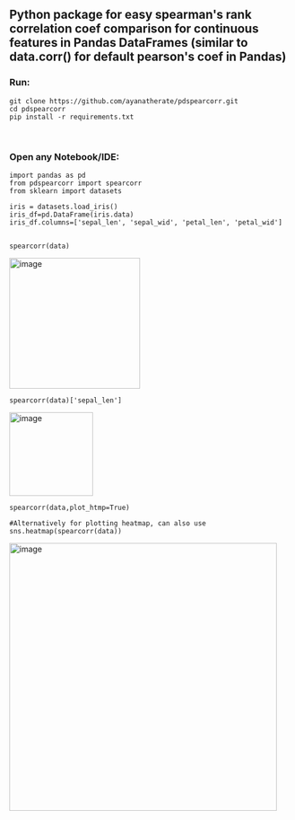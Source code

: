 
<h2> Python package for easy spearman's rank correlation coef comparison for continuous features in Pandas DataFrames (similar to data.corr() for default pearson's coef in Pandas) </h2> 

<h3>Run: </h3>

```
git clone https://github.com/ayanatherate/pdspearcorr.git
cd pdspearcorr 
pip install -r requirements.txt
```

<br>
<h3>Open any Notebook/IDE: </h3>

```
import pandas as pd
from pdspearcorr import spearcorr
from sklearn import datasets

iris = datasets.load_iris()
iris_df=pd.DataFrame(iris.data)
iris_df.columns=['sepal_len', 'sepal_wid', 'petal_len', 'petal_wid']


spearcorr(data)
```
<img width="233" alt="image" src="https://user-images.githubusercontent.com/59755186/194780467-953738b6-760f-45dc-81f1-82b1fead00c7.png">

```
spearcorr(data)['sepal_len']

```
<img width="149" alt="image" src="https://user-images.githubusercontent.com/59755186/194780556-b233ce49-0788-4c54-bff7-739518ff94e0.png">

```
spearcorr(data,plot_htmp=True)

#Alternatively for plotting heatmap, can also use sns.heatmap(spearcorr(data))

```
<img width="477" alt="image" src="https://user-images.githubusercontent.com/59755186/194780600-295fd3d9-6bdb-4fe7-9511-d204747f097e.png">


